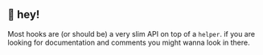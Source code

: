 ## 🙋‍ hey!

Most hooks are (or should be) a very slim API on top of a `helper`. if you are looking for documentation and comments you might wanna look in there.
